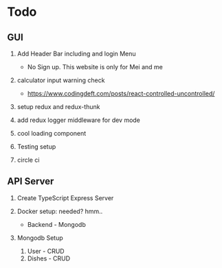 # Todo

## GUI

1. Add Header Bar including and login Menu

   - No Sign up. This website is only for Mei and me

2. calculator input warning check

   - https://www.codingdeft.com/posts/react-controlled-uncontrolled/

3. setup redux and redux-thunk

4. add redux logger middleware for dev mode

5. cool loading component

6. Testing setup

7. circle ci

## API Server

1. Create TypeScript Express Server

2. Docker setup: needed? hmm..

   - Backend - Mongodb

3. Mongodb Setup
   1. User - CRUD
   2. Dishes - CRUD
